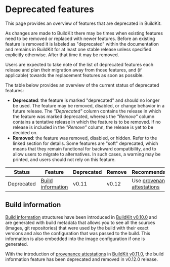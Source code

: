 # Deprecated features

This page provides an overview of features that are deprecated in BuildKit.

As changes are made to BuildKit there may be times when existing features need
to be removed or replaced with newer features. Before an existing feature is
removed it is labeled as "deprecated" within the documentation and remains in
BuildKit for at least one stable release unless specified explicitly otherwise.
After that time it may be removed.

Users are expected to take note of the list of deprecated features each release
and plan their migration away from those features, and (if applicable) towards
the replacement features as soon as possible.

The table below provides an overview of the current status of deprecated
features:

- **Deprecated**: the feature is marked "deprecated" and should no longer be
  used. The feature may be removed, disabled, or change behavior in a future
  release. The _"Deprecated"_ column contains the release in which the feature
  was marked deprecated, whereas the _"Remove"_ column contains a tentative
  release in which the feature is to be removed. If no release is included in
  the _"Remove"_ column, the release is yet to be decided on.
- **Removed**: the feature was removed, disabled, or hidden. Refer to the linked
  section for details. Some features are "soft" deprecated, which means that
  they remain functional for backward compatibility, and to allow users to
  migrate to alternatives. In such cases, a warning may be printed, and users
  should not rely on this feature.

| Status     | Feature                                 | Deprecated | Remove | Recommendation                                                   |
|------------|-----------------------------------------|------------|--------|------------------------------------------------------------------|
| Deprecated | [Build information](#build-information) | v0.11      | v0.12  | Use [provenance attestations](./attestations/slsa-provenance.md) |

## Build information

[Build information](https://github.com/moby/buildkit/blob/v0.11/docs/buildinfo.md)
structures have been introduced in [BuildKit v0.10.0](https://github.com/moby/buildkit/releases/tag/v0.10.0)
and are generated with build metadata that allows you to see all the sources
(images, git repositories) that were used by the build with their exact
versions and also the configuration that was passed to the build. This
information is also embedded into the image configuration if one is generated.

With the introduction of [provenance attestations](./attestations/slsa-provenance.md)
in [BuildKit v0.11.0](https://github.com/moby/buildkit/releases/tag/v0.11.0),
the build information feature has been deprecated and removed in v0.12.0
release.
